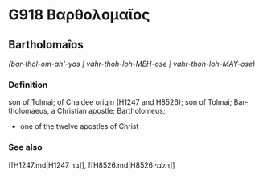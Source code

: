 # G918 Βαρθολομαῖος

## Bartholomaîos

_(bar-thol-om-ah'-yos | vahr-thoh-loh-MEH-ose | vahr-thoh-loh-MAY-ose)_

### Definition

son of Tolmai; of Chaldee origin (H1247 and H8526); son of Tolmai; Bar-tholomaeus, a Christian apostle; Bartholomeus; 

- one of the twelve apostles of Christ

### See also

[[H1247.md|H1247 בר]], [[H8526.md|H8526 תלמי]]
